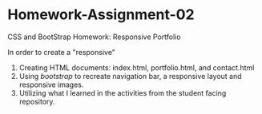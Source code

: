 # Homework-Assignment-02
CSS and BootStrap Homework: Responsive Portfolio

In order to create a "responsive" 

1. Creating HTML documents: index.html, portfolio.html, and contact.html
2. Using *bootstrap* to recreate navigation bar, a responsive layout and responsive images.
3. Utilizing what I learned in the activities from the student facing repository.